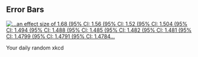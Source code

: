 ## Error Bars
[![...an effect size of 1.68 (95% CI: 1.56 (95% CI: 1.52 (95% CI: 1.504 (95% CI: 1.494 (95% CI: 1.488 (95% CI: 1.485 (95% CI: 1.482 (95% CI: 1.481 (95% CI: 1.4799 (95% CI: 1.4791 (95% CI: 1.4784...](https://imgs.xkcd.com/comics/error_bars.png)](https://xkcd.com/2110/ "...an effect size of 1.68 (95% CI: 1.56 (95% CI: 1.52 (95% CI: 1.504 (95% CI: 1.494 (95% CI: 1.488 (95% CI: 1.485 (95% CI: 1.482 (95% CI: 1.481 (95% CI: 1.4799 (95% CI: 1.4791 (95% CI: 1.4784...")

Your daily random xkcd
